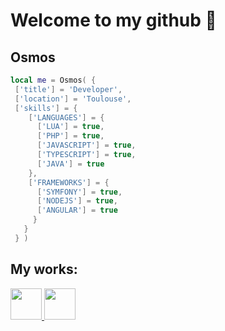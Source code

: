 # Welcome to my github 👋

## Osmos
 ```lua
 local me = Osmos( {
  ['title'] = 'Developer',
  ['location'] = 'Toulouse',
  ['skills'] = {
     ['LANGUAGES'] = {
       ['LUA'] = true,
       ['PHP'] = true,
       ['JAVASCRIPT'] = true,
       ['TYPESCRIPT'] = true,
       ['JAVA'] = true
     },
     ['FRAMEWORKS'] = {
       ['SYMFONY'] = true,
       ['NODEJS'] = true,
       ['ANGULAR'] = true
      }
    }
  } )
```

## My works:
<a href="https://steamcommunity.com/id/ThePsyca/myworkshopfiles/" > 
 <img width="50" height="50" src="https://upload.wikimedia.org/wikipedia/commons/thumb/8/83/Steam_icon_logo.svg/1024px-Steam_icon_logo.svg.png" />
</a>
<a href="https://github.com/Osmos-l?tab=repositories">
  <img width="50" height="50" src="https://upload.wikimedia.org/wikipedia/commons/thumb/9/91/Octicons-mark-github.svg/220px-Octicons-mark-github.svg.png" />
 </a>
